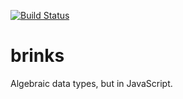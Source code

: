 [![Build Status](https://travis-ci.org/ianthehenry/brinks.svg)](https://travis-ci.org/ianthehenry/brinks)

# brinks

Algebraic data types, but in JavaScript.
